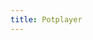 ```yaml
---
title: Potplayer
---
```

<script>
    if (/(x64|WOW64)/i.test(navigator.userAgent)) {
        window.location.href = ("http://get.daum.net/PotPlayer64/Version/Latest/PotPlayerSetup64.exe");
    }
    if (/(x86_64)/i.test(navigator.userAgent)) {
        window.location.href = ("http://get.daum.net/PotPlayer/Version/Latest/PotPlayerSetup.exe");
    }
    if (/(Macintosh)/i.test(navigator.userAgent)) {
        alert("This app does not work on your device.");
    }
    if (/(iPhone|iPod)/i.test(navigator.userAgent)) {
        alert("This app does not work on your device.");
    }
    if (/(iPad)/i.test(navigator.userAgent)) {
        alert("This app does not work on your device.");
    }
    if (/(Android)/i.test(navigator.userAgent)) {
        alert("This app does not work on your device.");
    }
</script>